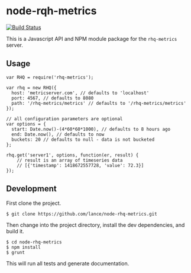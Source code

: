 # node-rqh-metrics

[![Build Status](https://travis-ci.org/lance/rhq-metrics-js.svg?branch=master)](https://travis-ci.org/lance/rhq-metrics-js)

This is a Javascript API and NPM module package for the `rhq-metrics` server.

## Usage

    var RHQ = require('rhq-metrics');

    var rhq = new RHQ({
      host: 'metricserver.com', // defaults to 'localhost'
      port: 4567, // defaults to 8080
      path: '/rhq-metrics/metrics' // defaults to '/rhq-metrics/metrics'
    });
    
    // all configuration parameters are optional
    var options = {
      start: Date.now()-(4*60*60*1000), // defaults to 8 hours ago
      end: Date.now(), // defaults to now
      buckets: 20 // defaults to null - data is not bucketed
    };

    rhq.get('server1', options, function(er, result) {
        // result is an array of timeseries data
        // [{'timestamp': 1418672557728, 'value': 72.3}]
    });

## Development

First clone the project.

    $ git clone https://github.com/lance/node-rhq-metrics.git

Then change into the project directory, install the dev dependencies, and build it.

    $ cd node-rhq-metrics
    $ npm install
    $ grunt

This will run all tests and generate documentation.
